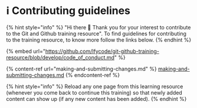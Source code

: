 # ℹ Contributing guidelines

{% hint style="info" %}
"Hi there :wave: Thank you for your interest to contribute to the Git and Github training resource".
To find guidelines for contributing to the training resource, to know more follow the links below.
{% endhint %}


{% embed url="https://github.com/Ifycode/git-github-training-resource/blob/develop/code_of_conduct.md" %}

{% content-ref url="making-and-submitting-changes.md" %}
[making-and-submitting-changes.md](making-and-submitting-changes.md)
{% endcontent-ref %}

{% hint style="info" %}
Reload any one page from this learning resource (whenever you come back to continue this training) so that newly added content can show up (if any new content has been added).
{% endhint %}
